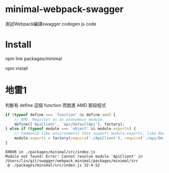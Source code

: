 # minimal-webpack-swagger

測試Webpack編譯swagger codegen js code

# Install

npm link packages/minimal

npm install

# 地雷1

判斷有 define 這個 function 而跑進 AMD 那段程式

```js
if (typeof define === 'function' && define.amd) {
    // AMD. Register as an anonymous module.
    define(['ApiClient', 'api/DefaultApi'], factory);
} else if (typeof module === 'object' && module.exports) {
    // CommonJS-like environments that support module.exports, like Node.
    module.exports = factory(require('./ApiClient'), require('./api/DefaultApi'));
}
```

```
ERROR in ./packages/minimal/src/index.js
Module not found: Error: Cannot resolve module 'ApiClient' in /Users/lin/git/swagger/webpack_minimal/packages/minimal/src
 @ ./packages/minimal/src/index.js 32:4-52
```
